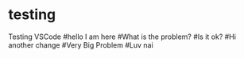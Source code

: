 # testing
Testing VSCode
#hello I am here
#What is the problem?
#Is it ok?
#Hi another change
#Very Big Problem
#Luv nai
